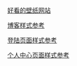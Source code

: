 [好看的壁纸网站](https://wallhaven.cc/)

[博客样式参考](http://demo.qzhai.net/gohan)

[登陆页面样式参考](https://www.lofter.com/front/login)

[个人中心页面样式参考](https://blog.csdn.net/jackzj1/article/details/124795029)
